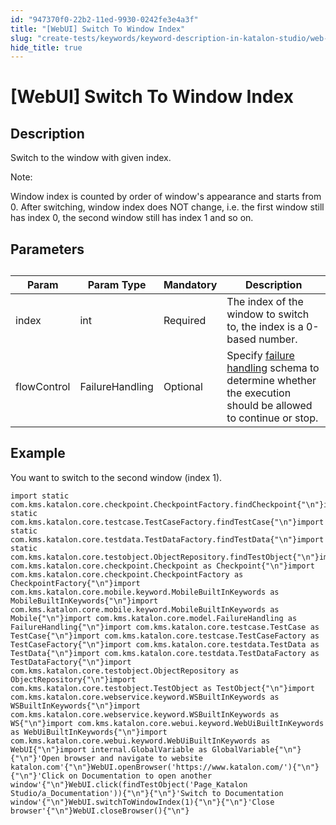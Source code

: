```yaml
---
id: "947370f0-22b2-11ed-9930-0242fe3e4a3f"
title: "[WebUI] Switch To Window Index"
slug: "create-tests/keywords/keyword-description-in-katalon-studio/web-ui-keywords/webui-switch-to-window-index"
hide_title: true
---
```


# <a id="id_0" class="anchor_top_offset"/><a id="ariaid-title1" class="anchor_top_offset"/>[WebUI] Switch To Window Index


## <a id="id_0__id_1" class="anchor_top_offset"/>Description  

              
<p xmlns="http://www.w3.org/1999/xhtml" className="p">Switch to the window with given index. </p> 
      
<div xmlns="http://www.w3.org/1999/xhtml" className="note note note_note"><span className="note__title">Note:</span> 
  <p className="p">Window index is counted by order of window's appearance and
    starts from 0. After switching, window index does NOT change, i.e.
    the first window still has index 0, the second window still has
    index 1 and so on.</p>
</div>
      

## <a id="id_0__id_2" class="anchor_top_offset"/>Parameters  

              
<table xmlns="http://www.w3.org/1999/xhtml" className="table anchor_top_offset" id="id_0__49ca24eb-0af1-4830-93d5-10717fcab728"><caption /><thead className="thead"><tr className><th className="entry anchor_top_offset" id="id_0__49ca24eb-0af1-4830-93d5-10717fcab728__entry__1">Param</th><th className="entry anchor_top_offset" id="id_0__49ca24eb-0af1-4830-93d5-10717fcab728__entry__2">Param Type</th><th className="entry anchor_top_offset" id="id_0__49ca24eb-0af1-4830-93d5-10717fcab728__entry__3">Mandatory</th><th className="entry anchor_top_offset" id="id_0__49ca24eb-0af1-4830-93d5-10717fcab728__entry__4">Description</th></tr></thead><tbody className="tbody"><tr className><td className="entry" headers="id_0__49ca24eb-0af1-4830-93d5-10717fcab728__entry__1 id_0__49ca24eb-0af1-4830-93d5-10717fcab728__entry__2 id_0__49ca24eb-0af1-4830-93d5-10717fcab728__entry__3 id_0__49ca24eb-0af1-4830-93d5-10717fcab728__entry__4 ">index</td><td className="entry" headers="id_0__49ca24eb-0af1-4830-93d5-10717fcab728__entry__1 id_0__49ca24eb-0af1-4830-93d5-10717fcab728__entry__2 id_0__49ca24eb-0af1-4830-93d5-10717fcab728__entry__3 id_0__49ca24eb-0af1-4830-93d5-10717fcab728__entry__4 ">int</td><td className="entry" headers="id_0__49ca24eb-0af1-4830-93d5-10717fcab728__entry__1 id_0__49ca24eb-0af1-4830-93d5-10717fcab728__entry__2 id_0__49ca24eb-0af1-4830-93d5-10717fcab728__entry__3 id_0__49ca24eb-0af1-4830-93d5-10717fcab728__entry__4 ">Required</td><td className="entry" headers="id_0__49ca24eb-0af1-4830-93d5-10717fcab728__entry__1 id_0__49ca24eb-0af1-4830-93d5-10717fcab728__entry__2 id_0__49ca24eb-0af1-4830-93d5-10717fcab728__entry__3 id_0__49ca24eb-0af1-4830-93d5-10717fcab728__entry__4 ">The index of the window to switch to, the index is a 0-based         number.</td></tr><tr className><td className="entry" headers="id_0__49ca24eb-0af1-4830-93d5-10717fcab728__entry__1 id_0__49ca24eb-0af1-4830-93d5-10717fcab728__entry__2 id_0__49ca24eb-0af1-4830-93d5-10717fcab728__entry__3 id_0__49ca24eb-0af1-4830-93d5-10717fcab728__entry__4 ">flowControl</td><td className="entry" headers="id_0__49ca24eb-0af1-4830-93d5-10717fcab728__entry__1 id_0__49ca24eb-0af1-4830-93d5-10717fcab728__entry__2 id_0__49ca24eb-0af1-4830-93d5-10717fcab728__entry__3 id_0__49ca24eb-0af1-4830-93d5-10717fcab728__entry__4 ">FailureHandling</td><td className="entry" headers="id_0__49ca24eb-0af1-4830-93d5-10717fcab728__entry__1 id_0__49ca24eb-0af1-4830-93d5-10717fcab728__entry__2 id_0__49ca24eb-0af1-4830-93d5-10717fcab728__entry__3 id_0__49ca24eb-0af1-4830-93d5-10717fcab728__entry__4 ">Optional</td><td className="entry" headers="id_0__49ca24eb-0af1-4830-93d5-10717fcab728__entry__1 id_0__49ca24eb-0af1-4830-93d5-10717fcab728__entry__2 id_0__49ca24eb-0af1-4830-93d5-10717fcab728__entry__3 id_0__49ca24eb-0af1-4830-93d5-10717fcab728__entry__4 ">Specify <a className="xref" href="/docs/maintain/configure-failure-handling-settings-in-katalon-studio">failure handling</a> schema to         determine whether the execution should be allowed to continue or         stop.</td></tr></tbody></table> 
      

## <a id="id_0__id_3" class="anchor_top_offset"/>Example 

              
<p xmlns="http://www.w3.org/1999/xhtml" className="p">You want to switch to the second window (index 1).</p> 
              
<pre xmlns="http://www.w3.org/1999/xhtml" className="pre codeblock"><code>import static com.kms.katalon.core.checkpoint.CheckpointFactory.findCheckpoint{"\n"}import static com.kms.katalon.core.testcase.TestCaseFactory.findTestCase{"\n"}import static com.kms.katalon.core.testdata.TestDataFactory.findTestData{"\n"}import static com.kms.katalon.core.testobject.ObjectRepository.findTestObject{"\n"}import com.kms.katalon.core.checkpoint.Checkpoint as Checkpoint{"\n"}import com.kms.katalon.core.checkpoint.CheckpointFactory as CheckpointFactory{"\n"}import com.kms.katalon.core.mobile.keyword.MobileBuiltInKeywords as MobileBuiltInKeywords{"\n"}import com.kms.katalon.core.mobile.keyword.MobileBuiltInKeywords as Mobile{"\n"}import com.kms.katalon.core.model.FailureHandling as FailureHandling{"\n"}import com.kms.katalon.core.testcase.TestCase as TestCase{"\n"}import com.kms.katalon.core.testcase.TestCaseFactory as TestCaseFactory{"\n"}import com.kms.katalon.core.testdata.TestData as TestData{"\n"}import com.kms.katalon.core.testdata.TestDataFactory as TestDataFactory{"\n"}import com.kms.katalon.core.testobject.ObjectRepository as ObjectRepository{"\n"}import com.kms.katalon.core.testobject.TestObject as TestObject{"\n"}import com.kms.katalon.core.webservice.keyword.WSBuiltInKeywords as WSBuiltInKeywords{"\n"}import com.kms.katalon.core.webservice.keyword.WSBuiltInKeywords as WS{"\n"}import com.kms.katalon.core.webui.keyword.WebUiBuiltInKeywords as WebUiBuiltInKeywords{"\n"}import com.kms.katalon.core.webui.keyword.WebUiBuiltInKeywords as WebUI{"\n"}import internal.GlobalVariable as GlobalVariable{"\n"}{"\n"}'Open browser and navigate to website katalon.com'{"\n"}WebUI.openBrowser('https://www.katalon.com/'){"\n"}{"\n"}'Click on Documentation to open another window'{"\n"}WebUI.click(findTestObject('Page_Katalon Studio/a_Documentation')){"\n"}{"\n"}'Switch to Documentation window'{"\n"}WebUI.switchToWindowIndex(1){"\n"}{"\n"}'Close browser'{"\n"}WebUI.closeBrowser(){"\n"}</code></pre> 
            
